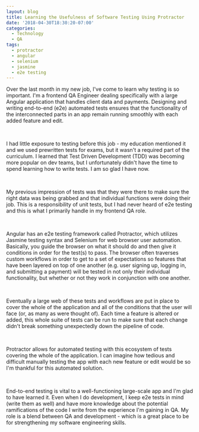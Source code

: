 ```yaml
---
layout: blog
title: Learning the Usefulness of Software Testing Using Protractor
date: '2018-04-30T18:30:20-07:00'
categories:
  - Technology
  - QA
tags:
  - protractor
  - angular
  - selenium
  - jasmine
  - e2e testing
---
```

Over the last month in my new job, I've come to learn why testing is so important. I'm a frontend QA Engineer dealing specifically with a large Angular application that handles client data and payments. Designing and writing end-to-end (e2e) automated tests ensures that the functionality of the interconnected parts in an app remain running smoothly with each added feature and edit.

&nbsp;

I had little exposure to testing before this job - my education mentioned it and we used prewritten tests for exams, but it wasn't a required part of the curriculum. I learned that Test Driven Development (TDD) was becoming more popular on dev teams, but I unfortunately didn't have the time to spend learning how to write tests. I am so glad I have now.

&nbsp;

My previous impression of tests was that they were there to make sure the right data was being grabbed and that individual functions were doing their job. This is a responsibility of unit tests, but I had never heard of e2e testing and this is what I primarily handle in my frontend QA role.

&nbsp;

Angular has an e2e testing framework called Protractor, which utilizes Jasmine testing syntax and Selenium for web browser user automation. Basically, you guide the browser on what it should do and then give it conditions in order for the test(s) to pass. The browser often traverses custom workflows in order to get to a set of expectations so features that have been layered on top of one another (e.g. user signing up, logging in, and submitting a payment) will be tested in not only their individual functionality, but whether or not they work in conjunction with one another.

&nbsp;

Eventually a large web of these tests and workflows are put in place to cover the whole of the application and all of the conditions that the user will face (or, as many as were thought of). Each time a feature is altered or added, this whole suite of tests can be run to make sure that each change didn't break something unexpectedly down the pipeline of code.

&nbsp;

Protractor allows for automated testing with this ecosystem of tests covering the whole of the application. I can imagine how tedious and difficult manually testing the app with each new feature or edit would be so I'm thankful for this automated solution.

&nbsp;

End-to-end testing is vital to a well-functioning large-scale app and I'm glad to have learned it. Even when I do development, I keep e2e tests in mind (write them as well) and have more knowledge about the potential ramifications of the code I write from the experience I'm gaining in QA. My role is a blend between QA and development - which is a great place to be for strengthening my software engineering skills.
